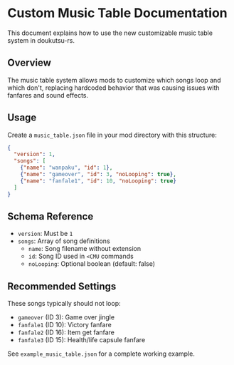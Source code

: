 # Custom Music Table Documentation

This document explains how to use the new customizable music table system in doukutsu-rs.

## Overview

The music table system allows mods to customize which songs loop and which don't, replacing hardcoded behavior that was causing issues with fanfares and sound effects.

## Usage

Create a `music_table.json` file in your mod directory with this structure:

```json
{
  "version": 1,
  "songs": [
    {"name": "wanpaku", "id": 1},
    {"name": "gameover", "id": 3, "noLooping": true},
    {"name": "fanfale1", "id": 10, "noLooping": true}
  ]
}
```

## Schema Reference

- `version`: Must be `1`
- `songs`: Array of song definitions
  - `name`: Song filename without extension
  - `id`: Song ID used in `<CMU` commands
  - `noLooping`: Optional boolean (default: false)

## Recommended Settings

These songs typically should not loop:

- `gameover` (ID 3): Game over jingle
- `fanfale1` (ID 10): Victory fanfare  
- `fanfale2` (ID 16): Item get fanfare
- `fanfale3` (ID 15): Health/life capsule fanfare

See `example_music_table.json` for a complete working example.